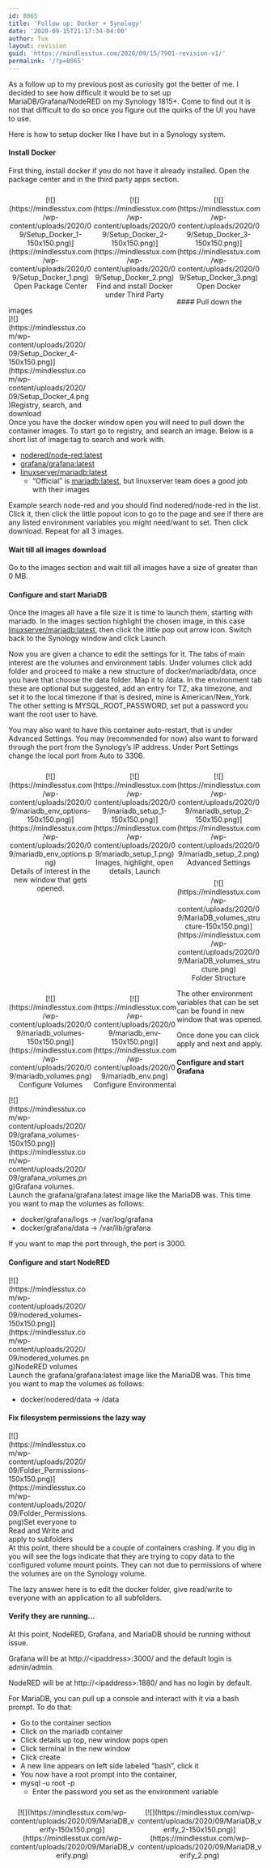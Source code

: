 ```yaml
---
id: 8065
title: 'Follow up: Docker + Synology'
date: '2020-09-15T21:17:34-04:00'
author: Tux
layout: revision
guid: 'https://mindlesstux.com/2020/09/15/7901-revision-v1/'
permalink: '/?p=8065'
---
```


As a follow up to my previous post as curiosity got the better of me. I decided to see how difficult it would be to set up MariaDB/Grafana/NodeRED on my Synology 1815+. Come to find out it is not that difficult to do so once you figure out the quirks of the UI you have to use.

Here is how to setup docker like I have but in a Synology system.

#### Install Docker

First thing, install docker if you do not have it already installed. Open the package center and in the third party apps section.

 <style type="text/css">
			#gallery-71 {
				margin: auto;
			}
			#gallery-71 .gallery-item {
				float: left;
				margin-top: 10px;
				text-align: center;
				width: 33%;
			}
			#gallery-71 img {
				border: 2px solid #cfcfcf;
			}
			#gallery-71 .gallery-caption {
				margin-left: 0;
			}
			/* see gallery_shortcode() in wp-includes/media.php */
		</style><div class="gallery galleryid-8065 gallery-columns-3 gallery-size-thumbnail" id="gallery-71"><dl class="gallery-item"> <dt class="gallery-icon landscape"> [![](https://mindlesstux.com/wp-content/uploads/2020/09/Setup_Docker_1-150x150.png)](https://mindlesstux.com/wp-content/uploads/2020/09/Setup_Docker_1.png) </dt> <dd class="wp-caption-text gallery-caption" id="gallery-71-7997"> Open Package Center </dd></dl><dl class="gallery-item"> <dt class="gallery-icon landscape"> [![](https://mindlesstux.com/wp-content/uploads/2020/09/Setup_Docker_2-150x150.png)](https://mindlesstux.com/wp-content/uploads/2020/09/Setup_Docker_2.png) </dt> <dd class="wp-caption-text gallery-caption" id="gallery-71-7999"> Find and install Docker under Third Party </dd></dl><dl class="gallery-item"> <dt class="gallery-icon portrait"> [![](https://mindlesstux.com/wp-content/uploads/2020/09/Setup_Docker_3-150x150.png)](https://mindlesstux.com/wp-content/uploads/2020/09/Setup_Docker_3.png) </dt> <dd class="wp-caption-text gallery-caption" id="gallery-71-8001"> Open Docker </dd></dl>  
 </div>#### Pull down the images

<div class="wp-caption alignright" id="attachment_8003" style="width: 160px">[![](https://mindlesstux.com/wp-content/uploads/2020/09/Setup_Docker_4-150x150.png)](https://mindlesstux.com/wp-content/uploads/2020/09/Setup_Docker_4.png)Registry, search, and download

</div>Once you have the docker window open you will need to pull down the container images. To start go to registry, and search an image. Below is a short list of image:tag to search and work with.

- <span style="text-decoration: underline;">nodered/node-red:latest</span>
- <span style="text-decoration: underline;">grafana/grafana:latest</span>
- <span style="text-decoration: underline;"> linuxserver/mariadb:latest</span>
    - “Official” is <span style="text-decoration: underline;">mariadb:latest</span>, but linuxserver team does a good job with their images

Example search node-red and you should find nodered/node-red in the list. Click it, then click the little popout icon to go to the page and see if there are any listed environment variables you might need/want to set. Then click download. Repeat for all 3 images.

#### Wait till all images download

Go to the images section and wait till all images have a size of greater than 0 MB.

#### Configure and start MariaDB

Once the images all have a file size it is time to launch them, starting with mariadb. In the images section highlight the chosen image, in this case <span style="text-decoration: underline;">linuxserver/mariadb:latest</span>, then click the little pop out arrow icon. Switch back to the Synology window and click Launch.

Now you are given a chance to edit the settings for it. The tabs of main interest are the volumes and environment tabls. Under volumes click add folder and proceed to make a new structure of docker/mariadb/data, once you have that choose the data folder. Map it to /data. In the environment tab these are optional but suggested, add an entry for TZ, aka timezone, and set it to the local timezone if that is desired, mine is American/New\_York. The other setting is MYSQL\_ROOT\_PASSWORD, set put a password you want the root user to have.

You may also want to have this container auto-restart, that is under Advanced Settings. You may (recommended for now) also want to forward through the port from the Synology’s IP address. Under Port Settings change the local port from Auto to 3306.

 <style type="text/css">
			#gallery-72 {
				margin: auto;
			}
			#gallery-72 .gallery-item {
				float: left;
				margin-top: 10px;
				text-align: center;
				width: 33%;
			}
			#gallery-72 img {
				border: 2px solid #cfcfcf;
			}
			#gallery-72 .gallery-caption {
				margin-left: 0;
			}
			/* see gallery_shortcode() in wp-includes/media.php */
		</style><div class="gallery galleryid-8065 gallery-columns-3 gallery-size-thumbnail" id="gallery-72"><dl class="gallery-item"> <dt class="gallery-icon landscape"> [![](https://mindlesstux.com/wp-content/uploads/2020/09/mariadb_env_options-150x150.png)](https://mindlesstux.com/wp-content/uploads/2020/09/mariadb_env_options.png) </dt> <dd class="wp-caption-text gallery-caption" id="gallery-72-7985"> Details of interest in the new window that gets opened. </dd></dl><dl class="gallery-item"> <dt class="gallery-icon landscape"> [![](https://mindlesstux.com/wp-content/uploads/2020/09/mariadb_setup_1-150x150.png)](https://mindlesstux.com/wp-content/uploads/2020/09/mariadb_setup_1.png) </dt> <dd class="wp-caption-text gallery-caption" id="gallery-72-7987"> Images, highlight, open details, Launch </dd></dl><dl class="gallery-item"> <dt class="gallery-icon landscape"> [![](https://mindlesstux.com/wp-content/uploads/2020/09/mariadb_setup_2-150x150.png)](https://mindlesstux.com/wp-content/uploads/2020/09/mariadb_setup_2.png) </dt> <dd class="wp-caption-text gallery-caption" id="gallery-72-7989"> Advanced Settings </dd></dl>  
<dl class="gallery-item"> <dt class="gallery-icon landscape"> [![](https://mindlesstux.com/wp-content/uploads/2020/09/MariaDB_volumes_structure-150x150.png)](https://mindlesstux.com/wp-content/uploads/2020/09/MariaDB_volumes_structure.png) </dt> <dd class="wp-caption-text gallery-caption" id="gallery-72-7993"> Folder Structure </dd></dl><dl class="gallery-item"> <dt class="gallery-icon landscape"> [![](https://mindlesstux.com/wp-content/uploads/2020/09/mariadb_volumes-150x150.png)](https://mindlesstux.com/wp-content/uploads/2020/09/mariadb_volumes.png) </dt> <dd class="wp-caption-text gallery-caption" id="gallery-72-7991"> Configure Volumes </dd></dl><dl class="gallery-item"> <dt class="gallery-icon landscape"> [![](https://mindlesstux.com/wp-content/uploads/2020/09/mariadb_env-150x150.png)](https://mindlesstux.com/wp-content/uploads/2020/09/mariadb_env.png) </dt> <dd class="wp-caption-text gallery-caption" id="gallery-72-7983"> Configure Environmental </dd></dl>  
 </div>The other environment variables that can be set can be found in new window that was opened.

Once done you can click apply and next and apply.

#### Configure and start Grafana

<div class="wp-caption alignright" id="attachment_7981" style="width: 160px">[![](https://mindlesstux.com/wp-content/uploads/2020/09/grafana_volumes-150x150.png)](https://mindlesstux.com/wp-content/uploads/2020/09/grafana_volumes.png)Grafana volumes.

</div>Launch the grafana/grafana:latest image like the MariaDB was. This time you want to map the volumes as follows:

- docker/grafana/logs -&gt; /var/log/grafana
- docker/grafana/data -&gt; /var/lib/grafana

If you want to map the port through, the port is 3000.

#### Configure and start NodeRED

<div class="wp-caption alignright" id="attachment_7995" style="width: 160px">[![](https://mindlesstux.com/wp-content/uploads/2020/09/nodered_volumes-150x150.png)](https://mindlesstux.com/wp-content/uploads/2020/09/nodered_volumes.png)NodeRED volumes

</div>Launch the grafana/grafana:latest image like the MariaDB was. This time you want to map the volumes as follows:

- docker/nodered/data -&gt; /data

#### Fix filesystem permissions the lazy way

<div class="wp-caption alignright" id="attachment_7979" style="width: 160px">[![](https://mindlesstux.com/wp-content/uploads/2020/09/Folder_Permissions-150x150.png)](https://mindlesstux.com/wp-content/uploads/2020/09/Folder_Permissions.png)Set everyone to Read and Write and apply to subfolders

</div>At this point, there should be a couple of containers crashing. If you dig in you will see the logs indicate that they are trying to copy data to the configured volume mount points. They can not due to permissions of where the volumes are on the Synology volume.

The lazy answer here is to edit the docker folder, give read/write to everyone with an application to all subfolders.

#### Verify they are running…

At this point, NodeRED, Grafana, and MariaDB should be running without issue.

Grafana will be at http://&lt;ipaddress&gt;:3000/ and the default login is admin/admin.

NodeRED will be at http://&lt;ipaddress&gt;:1880/ and has no login by default.

For MariaDB, you can pull up a console and interact with it via a bash prompt. To do that:

- Go to the container section
- Click on the mariadb container
- Click details up top, new window pops open
- Click terminal in the new window
- Click create
- A new line appears on left side labeled “bash”, click it
- You now have a root prompt into the container,
- mysql -u root -p 
    - Enter the password you set as the environment variable

 <style type="text/css">
			#gallery-73 {
				margin: auto;
			}
			#gallery-73 .gallery-item {
				float: left;
				margin-top: 10px;
				text-align: center;
				width: 50%;
			}
			#gallery-73 img {
				border: 2px solid #cfcfcf;
			}
			#gallery-73 .gallery-caption {
				margin-left: 0;
			}
			/* see gallery_shortcode() in wp-includes/media.php */
		</style><div class="gallery galleryid-8065 gallery-columns-2 gallery-size-thumbnail" id="gallery-73"><dl class="gallery-item"> <dt class="gallery-icon landscape"> [![](https://mindlesstux.com/wp-content/uploads/2020/09/MariaDB_verify-150x150.png)](https://mindlesstux.com/wp-content/uploads/2020/09/MariaDB_verify.png) </dt></dl><dl class="gallery-item"> <dt class="gallery-icon landscape"> [![](https://mindlesstux.com/wp-content/uploads/2020/09/MariaDB_verify_2-150x150.png)](https://mindlesstux.com/wp-content/uploads/2020/09/MariaDB_verify_2.png) </dt></dl>  
 </div>